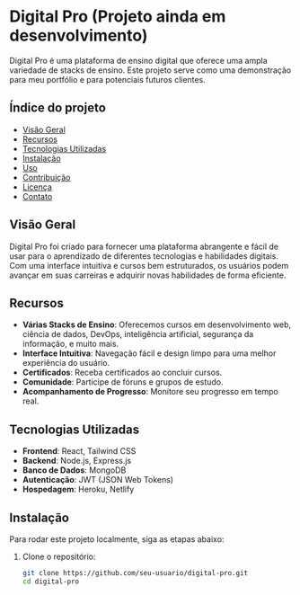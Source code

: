 # Digital Pro (Projeto ainda em desenvolvimento)

Digital Pro é uma plataforma de ensino digital que oferece uma ampla variedade de stacks de ensino. Este projeto serve como uma demonstração para meu portfólio e para potenciais futuros clientes.

## Índice do projeto

- [Visão Geral](#visão-geral)
- [Recursos](#recursos)
- [Tecnologias Utilizadas](#tecnologias-utilizadas)
- [Instalação](#instalação)
- [Uso](#uso)
- [Contribuição](#contribuição)
- [Licença](#licença)
- [Contato](#contato)

## Visão Geral

Digital Pro foi criado para fornecer uma plataforma abrangente e fácil de usar para o aprendizado de diferentes tecnologias e habilidades digitais. Com uma interface intuitiva e cursos bem estruturados, os usuários podem avançar em suas carreiras e adquirir novas habilidades de forma eficiente.

## Recursos

- **Várias Stacks de Ensino**: Oferecemos cursos em desenvolvimento web, ciência de dados, DevOps, inteligência artificial, segurança da informação, e muito mais.
- **Interface Intuitiva**: Navegação fácil e design limpo para uma melhor experiência do usuário.
- **Certificados**: Receba certificados ao concluir cursos.
- **Comunidade**: Participe de fóruns e grupos de estudo.
- **Acompanhamento de Progresso**: Monitore seu progresso em tempo real.

## Tecnologias Utilizadas

- **Frontend**: React, Tailwind CSS
- **Backend**: Node.js, Express.js
- **Banco de Dados**: MongoDB
- **Autenticação**: JWT (JSON Web Tokens)
- **Hospedagem**: Heroku, Netlify

## Instalação

Para rodar este projeto localmente, siga as etapas abaixo:

1. Clone o repositório:
   ```bash
   git clone https://github.com/seu-usuario/digital-pro.git
   cd digital-pro
   ```
